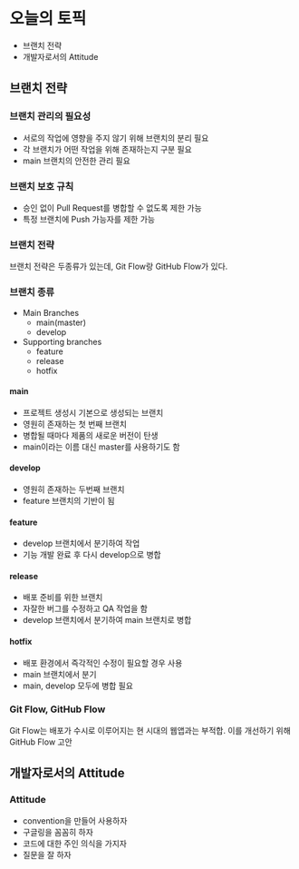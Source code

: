 # 오늘의 토픽
 - 브랜치 전략
 - 개발자로서의 Attitude


## 브랜치 전략

### 브랜치 관리의 필요성
 - 서로의 작업에 영향을 주지 않기 위해 브랜치의 분리 필요
 - 각 브랜치가 어떤 작업을 위해 존재하는지 구분 필요
 - main 브랜치의 안전한 관리 필요

### 브랜치 보호 규칙
- 승인 없이 Pull Request를 병합할 수 없도록 제한 가능
- 특정 브랜치에 Push 가능자를 제한 가능

### 브랜치 전략
브랜치 전략은 두종류가 있는데, Git Flow랑 GitHub Flow가 있다. 

### 브랜치 종류
- Main Branches
  - main(master)
  - develop
- Supporting branches
  - feature
  - release
  - hotfix
   
#### main
- 프로젝트 생성시 기본으로 생성되는 브랜치
- 영원히 존재하는 첫 번째 브랜치
- 병합될 때마다 제품의 새로운 버전이 탄생
- main이라는 이름 대신 master를 사용하기도 함

#### develop
- 영원히 존재하는 두번째 브랜치
- feature 브랜치의 기반이 됨

#### feature
- develop 브랜치에서 분기하여 작업
- 기능 개발 완료 후 다시 develop으로 병합

#### release 
- 배포 준비를 위한 브랜치
- 자잘한 버그를 수정하고 QA 작업을 함
- develop 브랜치에서 분기하여 main 브랜치로 병합

#### hotfix
- 배포 환경에서 즉각적인 수정이 필요할 경우 사용
- main 브랜치에서 분기
- main, develop 모두에 병합 필요

### Git Flow, GitHub Flow
Git Flow는 배포가 수시로 이루어지는 현 시대의 웹앱과는 부적합. 
이를 개선하기 위해 GitHub Flow 고안

## 개발자로서의 Attitude

### Attitude
- convention을 만들어 사용하자
- 구글링을 꼼꼼히 하자
- 코드에 대한 주인 의식을 가지자
- 질문을 잘 하자